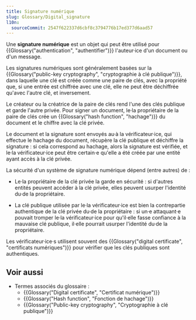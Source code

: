```yaml
---
title: Signature numérique
slug: Glossary/Digital_signature
l10n:
  sourceCommit: 2547f622337d6cbf8c3794776b17ed377d6aad57
---
```


Une **signature numérique** est un objet qui peut être utilisé pour {{Glossary("authentication", "authentifier")}} l'auteur·ice d'un document ou d'un message.

Les signatures numériques sont généralement basées sur la {{Glossary("public-key cryptography", "cryptographie à clé publique")}}, dans laquelle une clé est créée comme une paire de clés, avec la propriété que, si une entrée est chiffrée avec une clé, elle ne peut être déchiffrée qu'avec l'autre clé, et inversement.

Le créateur ou la créatrice de la paire de clés rend l'une des clés publique et garde l'autre privée. Pour signer un document, le·la propriétaire de la paire de clés crée un {{Glossary("hash function", "hachage")}} du document et le chiffre avec la clé privée.

Le document et la signature sont envoyés au·à la vérificateur·ice, qui effectue le hachage du document, récupère la clé publique et déchiffre la signature&nbsp;: si cela correspond au hachage, alors la signature est vérifiée, et le·la vérificateur·ice peut être certain·e qu'elle a été créée par une entité ayant accès à la clé privée.

La sécurité d'un système de signature numérique dépend (entre autres) de&nbsp;:

- Le·la propriétaire de la clé privée la garde en sécurité&nbsp;: si d'autres entités peuvent accéder à la clé privée, elles peuvent usurper l'identité du·de la propriétaire.

- La clé publique utilisée par le·la vérificateur·ice est bien la contrepartie authentique de la clé privée du·de la propriétaire&nbsp;: si un·e attaquant·e pouvait tromper le·la vérificateur·ice pour qu'il·elle fasse confiance à la mauvaise clé publique, il·elle pourrait usurper l'identité du·de la propriétaire.

Les vérificateur·ice·s utilisent souvent des {{Glossary("digital certificate", "certificats numériques")}} pour vérifier que les clés publiques sont authentiques.

## Voir aussi

- Termes associés du glossaire&nbsp;:
  - {{Glossary("Digital certificate", "Certificat numérique")}}
  - {{Glossary("Hash function", "Fonction de hachage")}}
  - {{Glossary("Public-key cryptography", "Cryptographie à clé publique")}}
